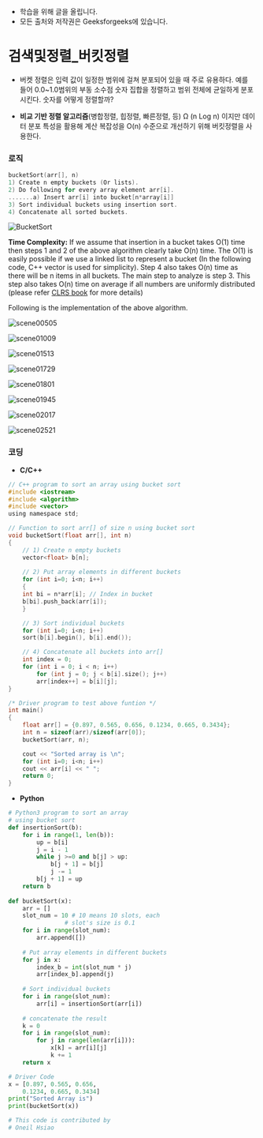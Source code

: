 - 학습을 위해 글을 올립니다.
- 모든 출처와 저작권은 Geeksforgeeks에 있습니다.

[^출처]: https://www.geeksforgeeks.org/



# 검색및정렬_버킷정렬

- 버켓 정렬은 입력 값이 일정한 범위에 걸쳐 분포되어 있을 때 주로 유용하다. 예를 들어 0.0~1.0범위의 부동 소수점 숫자 집합을 정렬하고 범위 전체에 균일하게 분포시킨다. 숫자를 어떻게 정렬할까?

- **비교 기반 정렬 알고리즘**(병합정렬, 힙정렬, 빠른정렬, 등) Ω (n Log n)  이지만 데이터 분포 특성을 활용해 계산 복잡성을 O(n) 수준으로 개선하기 위해 버킷정렬을 사용한다.

### 로직

```c
bucketSort(arr[], n)
1) Create n empty buckets (Or lists).
2) Do following for every array element arr[i].
.......a) Insert arr[i] into bucket[n*array[i]]
3) Sort individual buckets using insertion sort.
4) Concatenate all sorted buckets.
```

![BucketSort](https://cdncontribute.geeksforgeeks.org/wp-content/uploads/BucketSort.png)

**Time Complexity:** If we assume that insertion in a bucket takes O(1) time then steps 1 and 2 of the above algorithm clearly take O(n) time. The O(1) is easily possible if we use a linked list to represent a bucket (In the following code, C++ vector is used for simplicity). Step 4 also takes O(n) time as there will be n items in all buckets.
The main step to analyze is step 3. This step also takes O(n) time on average if all numbers are uniformly distributed (please refer [CLRS book](http://www.flipkart.com/introduction-algorithms-3rd/p/itmdvd93bzvrnc7b?pid=9788120340077&affid=sandeepgfg) for more details)

Following is the implementation of the above algorithm.

![scene00505](https://www.geeksforgeeks.org/wp-content/uploads/scene00505.jpg)

![scene01009](https://www.geeksforgeeks.org/wp-content/uploads/scene01009-1.jpg)

![scene01513](https://www.geeksforgeeks.org/wp-content/uploads/scene01513.jpg)

![scene01729](https://www.geeksforgeeks.org/wp-content/uploads/scene01729.jpg)

![scene01801](https://www.geeksforgeeks.org/wp-content/uploads/scene01801.jpg)

![scene01945](https://www.geeksforgeeks.org/wp-content/uploads/scene01945.jpg)

![scene02017](https://www.geeksforgeeks.org/wp-content/uploads/scene02017.jpg)

![scene02521](https://www.geeksforgeeks.org/wp-content/uploads/scene02521-1.jpg)



### 코딩

- **C/C++**

```C
// C++ program to sort an array using bucket sort 
#include <iostream> 
#include <algorithm> 
#include <vector> 
using namespace std; 

// Function to sort arr[] of size n using bucket sort 
void bucketSort(float arr[], int n) 
{ 
	// 1) Create n empty buckets 
	vector<float> b[n]; 
	
	// 2) Put array elements in different buckets 
	for (int i=0; i<n; i++) 
	{ 
	int bi = n*arr[i]; // Index in bucket 
	b[bi].push_back(arr[i]); 
	} 

	// 3) Sort individual buckets 
	for (int i=0; i<n; i++) 
	sort(b[i].begin(), b[i].end()); 

	// 4) Concatenate all buckets into arr[] 
	int index = 0; 
	for (int i = 0; i < n; i++) 
		for (int j = 0; j < b[i].size(); j++) 
		arr[index++] = b[i][j]; 
} 

/* Driver program to test above funtion */
int main() 
{ 
	float arr[] = {0.897, 0.565, 0.656, 0.1234, 0.665, 0.3434}; 
	int n = sizeof(arr)/sizeof(arr[0]); 
	bucketSort(arr, n); 

	cout << "Sorted array is \n"; 
	for (int i=0; i<n; i++) 
	cout << arr[i] << " "; 
	return 0; 
} 

```

- **Python**

```python
# Python3 program to sort an array 
# using bucket sort 
def insertionSort(b): 
	for i in range(1, len(b)): 
		up = b[i] 
		j = i - 1
		while j >=0 and b[j] > up: 
			b[j + 1] = b[j] 
			j -= 1
		b[j + 1] = up	 
	return b	 
			
def bucketSort(x): 
	arr = [] 
	slot_num = 10 # 10 means 10 slots, each 
				# slot's size is 0.1 
	for i in range(slot_num): 
		arr.append([]) 
		
	# Put array elements in different buckets 
	for j in x: 
		index_b = int(slot_num * j) 
		arr[index_b].append(j) 
	
	# Sort individual buckets 
	for i in range(slot_num): 
		arr[i] = insertionSort(arr[i]) 
		
	# concatenate the result 
	k = 0
	for i in range(slot_num): 
		for j in range(len(arr[i])): 
			x[k] = arr[i][j] 
			k += 1
	return x 

# Driver Code 
x = [0.897, 0.565, 0.656, 
	0.1234, 0.665, 0.3434] 
print("Sorted Array is") 
print(bucketSort(x)) 

# This code is contributed by 
# Oneil Hsiao 

```


